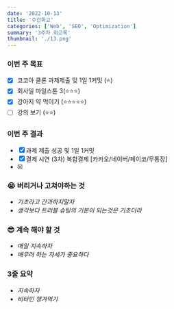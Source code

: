 ```yaml
---
date: '2022-10-13'
title: '주간회고'
categories: ['Web', 'SEO', 'Optimization']
summary: '3주차 회고록'
thumbnail: './13.png'
---
```


### 이번 주 목표
- [x] 코코아 클론 과제제출 및 1일 1커밋 (⭐️)
- [x] 회사일 마일스톤 3(⭐️⭐️⭐️)
- [x] 강아지 약 먹이기 (⭐️⭐️⭐️⭐️⭐️)
- [ ] 강의 보기 (⭐️⭐️)

### 이번 주 결과
- [x] 과제 제출 성공 및 1일 1커밋
- [x] 결제 시연 (3차) 복합결제 [카카오/네이버/페이코/무통장]
- [x] 

### 😭 버리거나 고쳐야하는 것
- *기초라고 간과하지말자*
- *생각보다 트러블 슈팅의 기본이 되는것은 기초더라*

### 😎 계속 해야 할 것
- *매일 지속하자*
- *배우려 하는 자세가 중요하다*

### 3줄 요약
- *지속하자*
- *비타민 챙겨먹기*